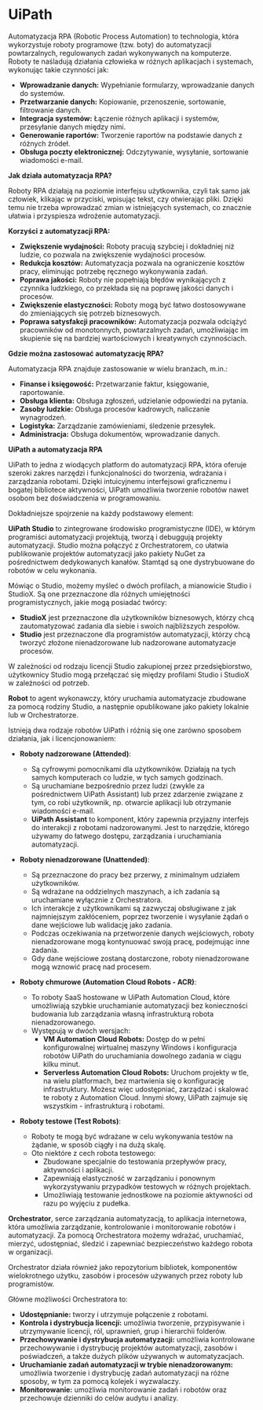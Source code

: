 # UiPath

Automatyzacja RPA (Robotic Process Automation) to technologia, która wykorzystuje roboty programowe (tzw. boty) do automatyzacji powtarzalnych, regulowanych zadań wykonywanych na komputerze. Roboty te naśladują działania człowieka w różnych aplikacjach i systemach, wykonując takie czynności jak:

* **Wprowadzanie danych:** Wypełnianie formularzy, wprowadzanie danych do systemów.
* **Przetwarzanie danych:** Kopiowanie, przenoszenie, sortowanie, filtrowanie danych.
* **Integracja systemów:** Łączenie różnych aplikacji i systemów, przesyłanie danych między nimi.
* **Generowanie raportów:** Tworzenie raportów na podstawie danych z różnych źródeł.
* **Obsługa poczty elektronicznej:** Odczytywanie, wysyłanie, sortowanie wiadomości e-mail.

**Jak działa automatyzacja RPA?**

Roboty RPA działają na poziomie interfejsu użytkownika, czyli tak samo jak człowiek, klikając w przyciski, wpisując tekst, czy otwierając pliki. Dzięki temu nie trzeba wprowadzać zmian w istniejących systemach, co znacznie ułatwia i przyspiesza wdrożenie automatyzacji.

**Korzyści z automatyzacji RPA:**

* **Zwiększenie wydajności:** Roboty pracują szybciej i dokładniej niż ludzie, co pozwala na zwiększenie wydajności procesów.
* **Redukcja kosztów:** Automatyzacja pozwala na ograniczenie kosztów pracy, eliminując potrzebę ręcznego wykonywania zadań.
* **Poprawa jakości:** Roboty nie popełniają błędów wynikających z czynnika ludzkiego, co przekłada się na poprawę jakości danych i procesów.
* **Zwiększenie elastyczności:** Roboty mogą być łatwo dostosowywane do zmieniających się potrzeb biznesowych.
* **Poprawa satysfakcji pracowników:** Automatyzacja pozwala odciążyć pracowników od monotonnych, powtarzalnych zadań, umożliwiając im skupienie się na bardziej wartościowych i kreatywnych czynnościach.

**Gdzie można zastosować automatyzację RPA?**

Automatyzacja RPA znajduje zastosowanie w wielu branżach, m.in.:

* **Finanse i księgowość:** Przetwarzanie faktur, księgowanie, raportowanie.
* **Obsługa klienta:** Obsługa zgłoszeń, udzielanie odpowiedzi na pytania.
* **Zasoby ludzkie:** Obsługa procesów kadrowych, naliczanie wynagrodzeń.
* **Logistyka:** Zarządzanie zamówieniami, śledzenie przesyłek.
* **Administracja:** Obsługa dokumentów, wprowadzanie danych.

**UiPath a automatyzacja RPA**

UiPath to jedna z wiodących platform do automatyzacji RPA, która oferuje szeroki zakres narzędzi i funkcjonalności do tworzenia, wdrażania i zarządzania robotami. Dzięki intuicyjnemu interfejsowi graficznemu i bogatej bibliotece aktywności, UiPath umożliwia tworzenie robotów nawet osobom bez doświadczenia w programowaniu.

Dokładniejsze spojrzenie na każdy podstawowy element:

**UiPath Studio** to zintegrowane środowisko programistyczne (IDE), w którym programiści automatyzacji projektują, tworzą i debuggują projekty automatyzacji. Studio można połączyć z Orchestratorem, co ułatwia publikowanie projektów automatyzacji jako pakiety NuGet za pośrednictwem dedykowanych kanałów. Stamtąd są one dystrybuowane do robotów w celu wykonania.

Mówiąc o Studio, możemy myśleć o dwóch profilach, a mianowicie Studio i StudioX. Są one przeznaczone dla różnych umiejętności programistycznych, jakie mogą posiadać twórcy:

* **StudioX** jest przeznaczone dla użytkowników biznesowych, którzy chcą zautomatyzować zadania dla siebie i swoich najbliższych zespołów.
* **Studio** jest przeznaczone dla programistów automatyzacji, którzy chcą tworzyć złożone nienadzorowane lub nadzorowane automatyzacje procesów.

W zależności od rodzaju licencji Studio zakupionej przez przedsiębiorstwo, użytkownicy Studio mogą przełączać się między profilami Studio i StudioX w zależności od potrzeb.

**Robot** to agent wykonawczy, który uruchamia automatyzacje zbudowane za pomocą rodziny Studio, a następnie opublikowane jako pakiety lokalnie lub w Orchestratorze.

Istnieją dwa rodzaje robotów UiPath i różnią się one zarówno sposobem działania, jak i licencjonowaniem:

* **Roboty nadzorowane (Attended)**:
    * Są cyfrowymi pomocnikami dla użytkowników. Działają na tych samych komputerach co ludzie, w tych samych godzinach.
    * Są uruchamiane bezpośrednio przez ludzi (zwykle za pośrednictwem UiPath Assistant) lub przez zdarzenie związane z tym, co robi użytkownik, np. otwarcie aplikacji lub otrzymanie wiadomości e-mail.
    * **UiPath Assistant** to komponent, który zapewnia przyjazny interfejs do interakcji z robotami nadzorowanymi. Jest to narzędzie, którego używamy do łatwego dostępu, zarządzania i uruchamiania automatyzacji.
* **Roboty nienadzorowane (Unattended)**:
    * Są przeznaczone do pracy bez przerwy, z minimalnym udziałem użytkowników.
    * Są wdrażane na oddzielnych maszynach, a ich zadania są uruchamiane wyłącznie z Orchestratora.
    * Ich interakcje z użytkownikami są zazwyczaj obsługiwane z jak najmniejszym zakłóceniem, poprzez tworzenie i wysyłanie żądań o dane wejściowe lub walidację jako zadania.
    * Podczas oczekiwania na przetworzenie danych wejściowych, roboty nienadzorowane mogą kontynuować swoją pracę, podejmując inne zadania.
    * Gdy dane wejściowe zostaną dostarczone, roboty nienadzorowane mogą wznowić pracę nad procesem.

* **Roboty chmurowe (Automation Cloud Robots - ACR)**:
    * To roboty SaaS hostowane w UiPath Automation Cloud, które umożliwiają szybkie uruchamianie automatyzacji bez konieczności budowania lub zarządzania własną infrastrukturą robota nienadzorowanego.
    * Występują w dwóch wersjach:
        * **VM Automation Cloud Robots:** Dostęp do w pełni konfigurowalnej wirtualnej maszyny Windows i konfiguracja robotów UiPath do uruchamiania dowolnego zadania w ciągu kilku minut.
        * **Serverless Automation Cloud Robots:** Uruchom projekty w tle, na wielu platformach, bez martwienia się o konfigurację infrastruktury. Możesz więc udostępniać, zarządzać i skalować te roboty z Automation Cloud. Innymi słowy, UiPath zajmuje się wszystkim - infrastrukturą i robotami.
* **Roboty testowe (Test Robots)**:
    * Roboty te mogą być wdrażane w celu wykonywania testów na żądanie, w sposób ciągły i na dużą skalę.
    * Oto niektóre z cech robota testowego:
        * Zbudowane specjalnie do testowania przepływów pracy, aktywności i aplikacji.
        * Zapewniają elastyczność w zarządzaniu i ponownym wykorzystywaniu przypadków testowych w różnych projektach.
        * Umożliwiają testowanie jednostkowe na poziomie aktywności od razu po wyjęciu z pudełka.


**Orchestrator**, serce zarządzania automatyzacją, to aplikacja internetowa, która umożliwia zarządzanie, kontrolowanie i monitorowanie robotów i automatyzacji. Za pomocą Orchestratora możemy wdrażać, uruchamiać, mierzyć, udostępniać, śledzić i zapewniać bezpieczeństwo każdego robota w organizacji.

Orchestrator działa również jako repozytorium bibliotek, komponentów wielokrotnego użytku, zasobów i procesów używanych przez roboty lub programistów.

Główne możliwości Orchestratora to:

* **Udostępnianie:** tworzy i utrzymuje połączenie z robotami.
* **Kontrola i dystrybucja licencji:** umożliwia tworzenie, przypisywanie i utrzymywanie licencji, ról, uprawnień, grup i hierarchii folderów.
* **Przechowywanie i dystrybucja automatyzacji:** umożliwia kontrolowane przechowywanie i dystrybucję projektów automatyzacji, zasobów i poświadczeń, a także dużych plików używanych w automatyzacjach.
* **Uruchamianie zadań automatyzacji w trybie nienadzorowanym:** umożliwia tworzenie i dystrybucję zadań automatyzacji na różne sposoby, w tym za pomocą kolejek i wyzwalaczy.
* **Monitorowanie:** umożliwia monitorowanie zadań i robotów oraz przechowuje dzienniki do celów audytu i analizy.
